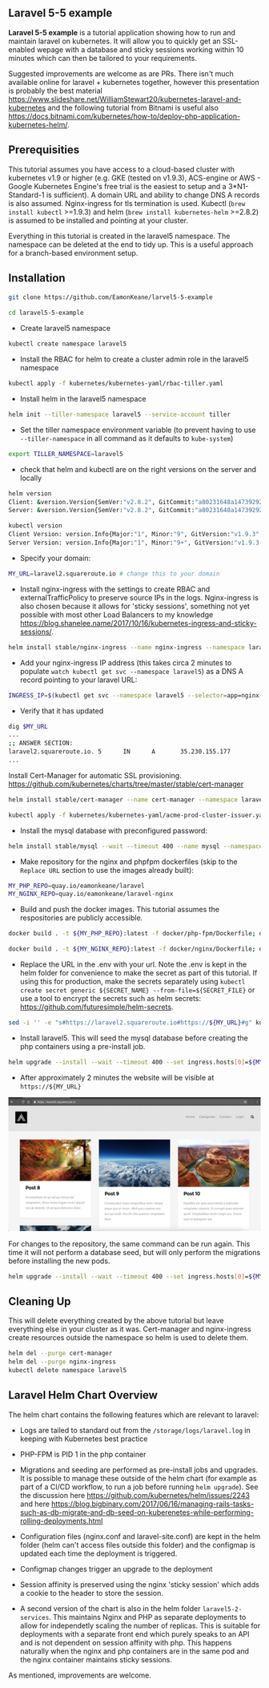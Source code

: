 ## Laravel 5-5 example ##

**Laravel 5-5 example** is a tutorial application showing how to run and maintain laravel on kubernetes. It will allow you to quickly get an SSL-enabled wepage with a database and sticky sessions working within 10 minutes which can then be tailored to your requirements.

Suggested improvements are welcome as are PRs. There isn't much available online for laravel + kubernetes together, however this presentation is probably the best material <https://www.slideshare.net/WilliamStewart20/kubernetes-laravel-and-kubernetes> and the following tutorial from Bitnami is useful also <https://docs.bitnami.com/kubernetes/how-to/deploy-php-application-kubernetes-helm/>.

## Prerequisities ##
This tutorial assumes you have access to a cloud-based cluster with kubernetes v1.9 or higher (e.g. GKE (tested on v1.9.3), ACS-engine or AWS - Google Kubernetes Engine's free trial is the easiest to setup and a 3*N1-Standard-1 is sufficient). A domain URL and ability to change DNS A records is also assumed. Nginx-ingress for tls termination is used.
Kubectl (`brew install kubectl` >=1.9.3) and helm (`brew install kubernetes-helm` >=2.8.2) is assumed to be installed and pointing at your cluster.

Everything in this tutorial is created in the laravel5 namespace. The namespace can be deleted at the end to tidy up. This is a useful approach for a branch-based environment setup.

## Installation ##

```bash
git clone https://github.com/EamonKeane/larvel5-5-example
```

```bash
cd laravel5-5-example
```

* Create laravel5 namespace

```bash
kubectl create namespace laravel5
```

* Install the RBAC for helm to create a cluster admin role in the laravel5 namespace

```bash
kubectl apply -f kubernetes/kubernetes-yaml/rbac-tiller.yaml
```

* Install helm in the laravel5 namespace

```bash
helm init --tiller-namespace laravel5 --service-account tiller
```

* Set the tiller namespace environment variable (to prevent having to use `--tiller-namespace` in all command as it defaults to `kube-system`)

```bash
export TILLER_NAMESPACE=laravel5
```

* check that  helm and kubectl are on the right versions on the server and locally

```bash
helm version
Client: &version.Version{SemVer:"v2.8.2", GitCommit:"a80231648a1473929271764b920a8e346f6de844", GitTreeState:"clean"}
Server: &version.Version{SemVer:"v2.8.2", GitCommit:"a80231648a1473929271764b920a8e346f6de844", GitTreeState:"clean"}
```

```bash
kubectl version
Client Version: version.Info{Major:"1", Minor:"9", GitVersion:"v1.9.3", GitCommit:"d2835416544f298c919e2ead3be3d0864b52323b", GitTreeState:"clean", BuildDate:"2018-02-09T21:51:54Z", GoVersion:"go1.9.4", Compiler:"gc", Platform:"darwin/amd64"}
Server Version: version.Info{Major:"1", Minor:"9+", GitVersion:"v1.9.3-gke.0", GitCommit:"a7b719f7d3463eb5431cf8a3caf5d485827b4210", GitTreeState:"clean", BuildDate:"2018-02-16T18:26:01Z", GoVersion:"go1.9.2b4", Compiler:"gc", Platform:"linux/amd64"}
```

* Specify your domain:

```bash
MY_URL=laravel2.squareroute.io # change this to your domain
```

* Install nginx-ingress with the settings to create RBAC and externalTrafficPolicy to preserve source IPs in the logs. Nginx-ingress is also chosen because it allows for 'sticky sessions', something not yet possible with most other Load Balancers to my knowledge <https://blog.shanelee.name/2017/10/16/kubernetes-ingress-and-sticky-sessions/>.

```bash
helm install stable/nginx-ingress --name nginx-ingress --namespace laravel5 --set rbac.create=true,controller.service.externalTrafficPolicy=Local
```

* Add your nginx-ingress IP address (this takes circa 2 minutes to populate `watch kubectl get svc --namespace laravel5`) as a DNS A record pointing to your laravel URL:

```bash
INGRESS_IP=$(kubectl get svc --namespace laravel5 --selector=app=nginx-ingress,component=controller -o jsonpath='{.items[0].status.loadBalancer.ingress[0].ip}');echo ${INGRESS_IP}
```

* Verify that it has updated

```bash
dig $MY_URL
...
;; ANSWER SECTION:
laravel2.squareroute.io. 5      IN      A       35.230.155.177
...
```

Install Cert-Manager for automatic SSL provisioning. <https://github.com/kubernetes/charts/tree/master/stable/cert-manager>

```bash
helm install stable/cert-manager --name cert-manager --namespace laravel5 --set ingressShim.extraArgs='{--default-issuer-name=letsencrypt-prod,--default-issuer-kind=ClusterIssuer}','extraArgs={--v=4}'
```

```bash
kubectl apply -f kubernetes/kubernetes-yaml/acme-prod-cluster-issuer.yaml
```

* Install the mysql database with preconfigured password:

```bash
helm install stable/mysql --wait --timeout 400 --name mysql --namespace laravel5 --set mysqlRootPassword=imApMsfoDt,mysqlDatabase=homestead
```

* Make repository for the nginx and phpfpm dockerfiles (skip to the `Replace URL` section to use the images already built):

```bash
MY_PHP_REPO=quay.io/eamonkeane/laravel
MY_NGINX_REPO=quay.io/eamonkeane/laravel-nginx
```

* Build and push the docker images. This tutorial assumes the respositories are publicly accessible.

```bash
docker build . -t ${MY_PHP_REPO}:latest -f docker/php-fpm/Dockerfile; docker push ${MY_PHP_REPO}:latest
```

```bash
docker build . -t ${MY_NGINX_REPO}:latest -f docker/nginx/Dockerfile; docker push ${MY_NGINX_REPO}:latest
```

* Replace the URL in the .env with your url. Note the .env is kept in the helm folder for convenience to make the secret as part of this tutorial. If using this for production, make the secrets separately using `kubectl create secret generic ${SECRET_NAME} --from-file=${SECRET_FILE}` or use a tool to encrypt the secrets such as helm secrets: <https://github.com/futuresimple/helm-secrets>.

```bash
sed -i '' -e "s#https://laravel2.squareroute.io#https://${MY_URL}#g" kubernetes/helm/laravel5/laravel5-env.env
```

* Install laravel5. This will seed the mysql database before creating the php containers using a pre-install job.

```bash
helm upgrade --install --wait --timeout 400 --set ingress.hosts[0]=${MY_URL},ingress.tls[0].hosts[0]=${MY_URL} --namespace laravel5 laravel5 kubernetes/helm/laravel5 --debug --dry-run
```

* After approximately 2 minutes the website will be visible at `https://${MY_URL}`

![laravel landing page](docs/laravel-home-page.png)

For changes to the repository, the same command can be run again. This time it will not perform a database seed, but will only perform the migrations before installing the new pods.

```bash
helm upgrade --install --wait --timeout 400 --set ingress.hosts[0]=${MY_URL},ingress.tls[0].hosts[0]=${MY_URL} --namespace laravel5 laravel5 kubernetes/helm/laravel5 --debug --dry-run
```

## Cleaning Up ##

This will delete everything created by the above tutorial but leave everything else in your cluster as it was. Cert-manager and nginx-ingress create resources outside the namespace so helm is used to delete them.

```bash
helm del --purge cert-manager
helm del --purge nginx-ingress
kubectl delete namespace laravel5
```

## Laravel Helm Chart Overview ##

The helm chart contains the following features which are relevant to laravel:

* Logs are tailed to standard out from the `/storage/logs/laravel.log` in keeping with Kubernetes best practice

* PHP-FPM is PID 1 in the php container

* Migrations and seeding are performed as pre-install jobs and upgrades. It is possible to manage these outside of the helm chart (for example as part of a CI/CD workflow, to run a job before running `helm upgrade`). See the discussion here <https://github.com/kubernetes/helm/issues/2243> and here <https://blog.bigbinary.com/2017/06/16/managing-rails-tasks-such-as-db-migrate-and-db-seed-on-kuberenetes-while-performing-rolling-deployments.html>

* Configuration files (nginx.conf and laravel-site.conf) are kept in the helm folder (helm can't access files outside this folder) and the configmap is updated each time the deployment is triggered.

* Configmap changes trigger an upgrade to the deployment

* Session affinity is preserved using the nginx 'sticky session' which adds a cookie to the header to store the session.

* A second version of the chart is also in the helm folder `laravel5-2-services`. This maintains Nginx and PHP as separate deployments to allow for independetly scaling the number of replicas. This is suitable for deployments with a separate front end which purely speaks to an API and is not dependent on session affinity with php. This happens naturally when the nginx and php containers are in the same pod and the nginx container maintains sticky sessions.

As mentioned, improvements are welcome.